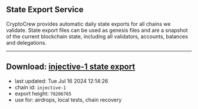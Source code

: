## State Export Service
CryptoCrew provides automatic daily state exports for all chains we validate. State export files can be used as genesis files and are a snapshot of the current blockchain state, including all validators, accounts, balances and delegations.

---
**Download: [injective-1 state export](https://dl-eu2.ccvalidators.com/SERVICE/injective/injective-1_export_78206765.json)**
---

- last updated: Tue Jul 16 2024 12:14:26
- chain id: `injective-1`
- export height: `78206765`
- use for: airdrops, local tests, chain recovery
